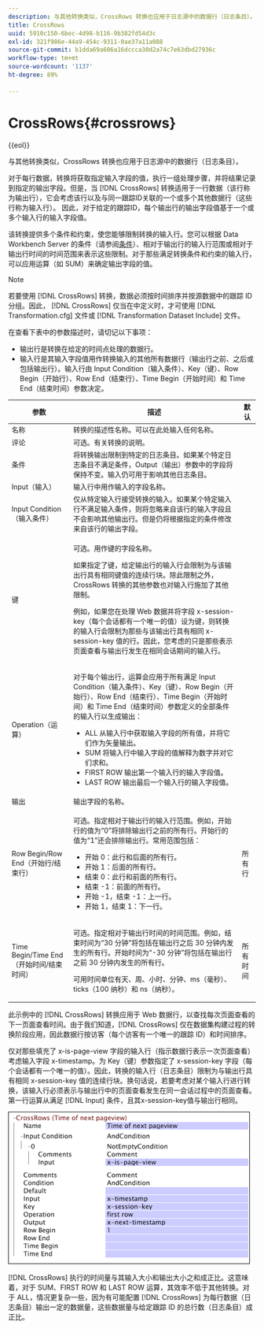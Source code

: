 ```yaml
---
description: 与其他转换类似，CrossRows 转换也应用于日志源中的数据行（日志条目）。
title: CrossRows
uuid: 5910c150-6bec-4d98-b116-9b382fd54d3c
exl-id: 321f986e-44a9-454c-9311-0ae37a11a088
source-git-commit: b1dda69a606a16dccca30d2a74c7e63dbd27936c
workflow-type: tm+mt
source-wordcount: '1137'
ht-degree: 89%

---
```


# CrossRows{#crossrows}

{{eol}}

与其他转换类似，CrossRows 转换也应用于日志源中的数据行（日志条目）。

对于每行数据，转换将获取指定输入字段的值，执行一组处理步骤，并将结果记录到指定的输出字段。但是，当 [!DNL CrossRows] 转换适用于一行数据（该行称为输出行），它会考虑该行以及与同一跟踪ID关联的一个或多个其他数据行（这些行称为输入行）。 因此，对于给定的跟踪ID，每个输出行的输出字段值基于一个或多个输入行的输入字段值。

该转换提供多个条件和约束，使您能够限制转换的输入行。您可以根据 Data Workbench Server 的条件（请参阅[条件](../../../../../home/c-dataset-const-proc/c-conditions/c-abt-cond.md)）、相对于输出行的输入行范围或相对于输出行时间的时间范围来表示这些限制。对于那些满足转换条件和约束的输入行，可以应用运算（如 SUM）来确定输出字段的值。

>[!NOTE]
>
>若要使用 [!DNL CrossRows] 转换，数据必须按时间排序并按源数据中的跟踪 ID 分组。因此， [!DNL CrossRows] 仅当在中定义时，才可使用 [!DNL Transformation.cfg] 文件或 [!DNL Transformation Dataset Include] 文件。

在查看下表中的参数描述时，请切记以下事项：

* 输出行是转换在给定的时间点处理的数据行。
* 输入行是其输入字段值用作转换输入的其他所有数据行（输出行之前、之后或包括输出行）。输入行由 Input Condition（输入条件）、Key（键）、Row Begin（开始行）、Row End（结束行）、Time Begin（开始时间）和 Time End（结束时间）参数决定。

<table id="table_152851484AFF4C50AF736DC62FAA43E3"> 
 <thead> 
  <tr> 
   <th colname="col1" class="entry"> 参数 </th> 
   <th colname="col2" class="entry"> 描述 </th> 
   <th colname="col3" class="entry"> 默认 </th> 
  </tr> 
 </thead>
 <tbody> 
  <tr> 
   <td colname="col1"> 名称 </td> 
   <td colname="col2"> 转换的描述性名称。可以在此处输入任何名称。 </td> 
   <td colname="col3"> </td> 
  </tr> 
  <tr> 
   <td colname="col1"> 评论 </td> 
   <td colname="col2"> 可选。有关转换的说明。 </td> 
   <td colname="col3"> </td> 
  </tr> 
  <tr> 
   <td colname="col1"> 条件 </td> 
   <td colname="col2"> 将转换输出限制到特定的日志条目。如果某个特定日志条目不满足条件，Output（输出）参数中的字段将保持不变。输入仍可用于影响其他日志条目。 </td> 
   <td colname="col3"> </td> 
  </tr> 
  <tr> 
   <td colname="col1"> Input（输入） </td> 
   <td colname="col2"> 输入行中用作输入的字段名称。 </td> 
   <td colname="col3"> </td> 
  </tr> 
  <tr> 
   <td colname="col1"> Input Condition（输入条件） </td> 
   <td colname="col2"> 仅从特定输入行接受转换的输入。如果某个特定输入行不满足输入条件，则将忽略来自该行的输入字段且不会影响其他输出行。但是仍将根据指定的条件修改来自该行的输出字段。 </td> 
   <td colname="col3"> </td> 
  </tr> 
  <tr> 
   <td colname="col1"> 键 </td> 
   <td colname="col2"> <p>可选。用作键的字段名称。 </p> <p> 如果指定了键，给定输出行的输入行会限制为与该输出行具有相同键值的连续行块。除此限制之外，<span class="wintitle">CrossRows</span> 转换的其他参数也对输入行施加了其他限制。 </p> <p> 例如，如果您在处理 Web 数据并将字段 x-session-key（每个会话都有一个唯一的值）设为键，则转换的输入行会限制为那些与该输出行具有相同 x-session-key 值的行。因此，您考虑的只是那些表示页面查看与输出行发生在相同会话期间的输入行。 </p> </td> 
   <td colname="col3"> </td> 
  </tr> 
  <tr> 
   <td colname="col1"> Operation（运算） </td> 
   <td colname="col2"> <p>对于每个输出行，运算会应用于所有满足 Input Condition（输入条件）、Key（键）、Row Begin（开始行）、Row End（结束行）、Time Begin（开始时间）和 Time End（结束时间）参数定义的全部条件的输入行以生成输出： 
     <ul id="ul_C01CCF73A9544BCFB7B1105042FEF2DD"> 
      <li id="li_2D1A192970904499AB9F4431D51106D7"> ALL 从输入行中获取输入字段的所有值，并将它们作为矢量输出。 </li> 
      <li id="li_B8863724AD924DE5BDBC987143548257"> SUM 将输入行中输入字段的值解释为数字并对它们求和。 </li> 
      <li id="li_BF930069DCEA4E0B80893C3C06CAE100"> FIRST ROW 输出第一个输入行的输入字段值。 </li> 
      <li id="li_04B9E2D88C0847E28101FC830C18D8E2"> LAST ROW 输出最后一个输入行的输入字段值。 </li> 
     </ul> </p> </td> 
   <td colname="col3"> </td> 
  </tr> 
  <tr> 
   <td colname="col1"> 输出 </td> 
   <td colname="col2"> 输出字段的名称。 </td> 
   <td colname="col3"> </td> 
  </tr> 
  <tr> 
   <td colname="col1"> Row Begin/Row End（开始行/结束行） </td> 
   <td colname="col2"> <p>可选。指定相对于输出行的输入行范围。例如，开始行的值为“0”将排除输出行之前的所有行。开始行的值为“1”还会排除输出行。常用范围包括： 
     <ul id="ul_B030F32A5146430BA50DD4FAB4A527B0"> 
      <li id="li_30DFB8C0265349C295943A1CB8077B86"> 开始 0：此行和后面的所有行。 </li> 
      <li id="li_9090C2E94E394351867BC5B78F27B41C"> 开始 1：后面的所有行。 </li> 
      <li id="li_F870DC913E3F45BA94EE2EC04D344DE0"> 结束 0：此行和前面的所有行。 </li> 
      <li id="li_B8A576E419744D84AB1298E5155B583E"> 结束 -1：前面的所有行。 </li> 
      <li id="li_CD2307A262D34542A2860FF07005CAD7"> 开始 -1，结束 -1：上一行。 </li> 
      <li id="li_6BF30B7BB7CC40A68B2332A3C11DD3B5"> 开始 1，结束 1：下一行。 </li> 
     </ul> </p> </td> 
   <td colname="col3"> 所有行 </td> 
  </tr> 
  <tr> 
   <td colname="col1"> Time Begin/Time End（开始时间/结束时间） </td> 
   <td colname="col2"> <p>可选。指定相对于输出行时间的时间范围。例如，结束时间为“30 分钟”将包括在输出行之后 30 分钟内发生的所有行。开始时间为“-30 分钟”将包括在输出行之前 30 分钟内发生的所有行。 </p> <p> 可用时间单位有天、周、小时、分钟、ms（毫秒）、ticks（100 纳秒）和 ns（纳秒）。 </p> </td> 
   <td colname="col3"> 所有时间 </td> 
  </tr> 
 </tbody> 
</table>

此示例中的 [!DNL CrossRows] 转换应用于 Web 数据行，以查找每次页面查看的下一页面查看时间。由于我们知道，[!DNL CrossRows] 仅在数据集构建过程的转换阶段应用，因此数据行按访客（每个访客有一个唯一的跟踪 ID）和时间排序。

仅对那些填充了 x-is-page-view 字段的输入行（指示数据行表示一次页面查看）考虑输入字段 x-timestamp。为 Key（键）参数指定了 x-session-key 字段（每个会话都有一个唯一的值）。因此，转换的输入行（日志条目）限制为与输出行具有相同 x-session-key 值的连续行块。换句话说，若要考虑对某个输入行进行转换，该输入行必须表示与输出行中的页面查看发生在同一会话过程中的页面查看。第一行运算从满足 [!DNL Input] 条件，且其x-session-key值与输出行相同。

![](assets/cfg_TransformationType_CrossRows.png)

[!DNL CrossRows] 执行的时间量与其输入大小和输出大小之和成正比。这意味着，对于 SUM、FIRST ROW 和 LAST ROW 运算，其效率不低于其他转换。对于 ALL，情况更复杂一些，因为有可能配置 [!DNL CrossRows] 为每行数据（日志条目）输出一定的数据量，这些数据量与给定跟踪 ID 的总行数（日志条目）成正比。
